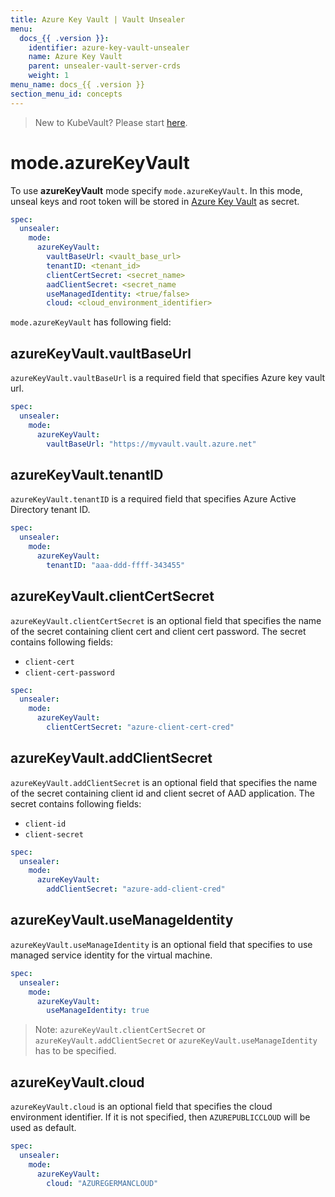 ```yaml
---
title: Azure Key Vault | Vault Unsealer
menu:
  docs_{{ .version }}:
    identifier: azure-key-vault-unsealer
    name: Azure Key Vault
    parent: unsealer-vault-server-crds
    weight: 1
menu_name: docs_{{ .version }}
section_menu_id: concepts
---
```


> New to KubeVault? Please start [here](/docs/concepts/README.md).

# mode.azureKeyVault

To use **azureKeyVault** mode specify `mode.azureKeyVault`. In this mode, unseal keys and root token will be stored in [Azure Key Vault](https://docs.microsoft.com/en-us/azure/key-vault/key-vault-overview) as secret.

```yaml
spec:
  unsealer:
    mode:
      azureKeyVault:
        vaultBaseUrl: <vault_base_url>
        tenantID: <tenant_id>
        clientCertSecret: <secret_name>
        aadClientSecret: <secret_name
        useManagedIdentity: <true/false>
        cloud: <cloud_environment_identifier>
```

`mode.azureKeyVault` has following field:

## azureKeyVault.vaultBaseUrl

`azureKeyVault.vaultBaseUrl` is a required field that specifies Azure key vault url.

```yaml
spec:
  unsealer:
    mode:
      azureKeyVault:
        vaultBaseUrl: "https://myvault.vault.azure.net"
```

## azureKeyVault.tenantID

`azureKeyVault.tenantID` is a required field that specifies Azure Active Directory tenant ID.

```yaml
spec:
  unsealer:
    mode:
      azureKeyVault:
        tenantID: "aaa-ddd-ffff-343455"
```

## azureKeyVault.clientCertSecret

`azureKeyVault.clientCertSecret` is an optional field that specifies the name of the secret containing client cert and client cert password. The secret contains following fields:

- `client-cert`
- `client-cert-password`

```yaml
spec:
  unsealer:
    mode:
      azureKeyVault:
        clientCertSecret: "azure-client-cert-cred"
```

## azureKeyVault.addClientSecret

`azureKeyVault.addClientSecret` is an optional field that specifies the name of the secret containing client id and client secret of AAD application. The secret contains following fields:

- `client-id`
- `client-secret`

```yaml
spec:
  unsealer:
    mode:
      azureKeyVault:
        addClientSecret: "azure-add-client-cred"
```

## azureKeyVault.useManageIdentity

`azureKeyVault.useManageIdentity` is an optional field that specifies to use managed service identity for the virtual machine. 

```yaml
spec:
  unsealer:
    mode:
      azureKeyVault:
        useManageIdentity: true
```

> Note: `azureKeyVault.clientCertSecret` or `azureKeyVault.addClientSecret` or `azureKeyVault.useManageIdentity` has to be specified.

## azureKeyVault.cloud

`azureKeyVault.cloud` is an optional field that specifies the cloud environment identifier. If it is not specified, then `AZUREPUBLICCLOUD` will be used as default.

```yaml
spec:
  unsealer:
    mode:
      azureKeyVault:
        cloud: "AZUREGERMANCLOUD"
```

